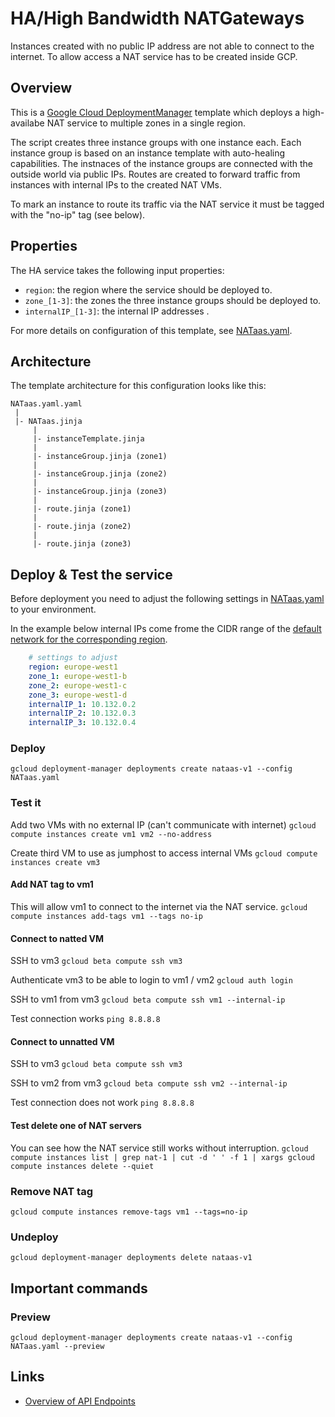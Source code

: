 # ​HA/High​ ​Bandwidth​ ​NAT​ ​Gateways

Instances created with no public IP address are not able to connect to the internet. To allow access a NAT service has to be
 created inside GCP.

## Overview
This is a [Google Cloud DeploymentManager](https://cloud.google.com/deployment-manager/overview) template which
deploys a high-availabe NAT service to multiple zones in a single region. 

The script creates three instance groups with one instance each. Each instance group is based on an instance template with auto-healing capabilities. The instnaces of the instance groups are connected with the outside world via public IPs. Routes are created to forward traffic from instances with internal IPs to the created NAT VMs.

To mark an instance to route its traffic via the NAT service it must be tagged with the "no-ip" tag (see below).

## Properties
The HA service takes the following input properties:

* `region`: the region where the service should be deployed to.
* `zone_[1-3]`: the zones the three instance groups should be deployed to.
* `internalIP_[1-3]`: the internal IP addresses .

For more details on configuration of this template, see [NATaas.yaml](NATaas.yaml).

## Architecture
The template architecture for this configuration looks like this:

```
NATaas.yaml.yaml
 |
 |- NATaas.jinja
     |
     |- instanceTemplate.jinja
     |
     |- instanceGroup.jinja (zone1)
     |
     |- instanceGroup.jinja (zone2)
     |
     |- instanceGroup.jinja (zone3)
     |
     |- route.jinja (zone1)
     |
     |- route.jinja (zone2)
     |
     |- route.jinja (zone3)
```

## Deploy & Test the service

Before deployment you need to adjust the following settings in [NATaas.yaml](NATaas.yaml) to your environment.

In the example below internal IPs come frome the CIDR range of the [default network for the corresponding region](https://cloud.google.com/vpc/docs/vpc#ip-ranges). 

```YAML
    # settings to adjust
    region: europe-west1
    zone_1: europe-west1-b
    zone_2: europe-west1-c
    zone_3: europe-west1-d
    internalIP_1: 10.132.0.2
    internalIP_2: 10.132.0.3
    internalIP_3: 10.132.0.4
```

### Deploy
`gcloud deployment-manager deployments create nataas-v1 --config NATaas.yaml`

### Test it

Add two VMs with no external IP (can't communicate with internet)
`gcloud compute instances create vm1 vm2 --no-address`

Create third VM to use as jumphost to access internal VMs
`gcloud compute instances create vm3`

#### Add NAT tag to vm1
This will allow vm1 to connect to the internet via the NAT service.
`gcloud compute instances add-tags vm1 --tags no-ip`

#### Connect to natted VM
SSH to vm3
`gcloud beta compute ssh vm3`

Authenticate vm3 to be able to login to vm1 / vm2
`gcloud auth login`

SSH to vm1 from vm3
`gcloud beta compute ssh vm1 --internal-ip`

Test connection works
`ping 8.8.8.8`

#### Connect to unnatted VM
SSH to vm3
`gcloud beta compute ssh vm3`

SSH to vm2 from vm3
`gcloud beta compute ssh vm2 --internal-ip`

Test connection does not work
`ping 8.8.8.8`

#### Test delete one of NAT servers

You can see how the NAT service still works without interruption.
`gcloud compute instances list | grep nat-1 | cut -d ' ' -f 1 | xargs gcloud compute instances delete --quiet`

### Remove NAT tag
`gcloud compute instances remove-tags vm1 --tags=no-ip`

### Undeploy
`gcloud deployment-manager deployments delete nataas-v1`

## Important commands

### Preview
`gcloud deployment-manager deployments create nataas-v1 --config NATaas.yaml --preview`


## Links
 - [Overview of API Endpoints](https://cloud.google.com/deployment-manager/docs/configuration/supported-resource-types)